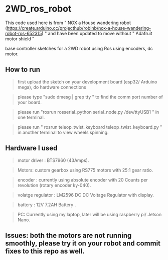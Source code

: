 # 2WD_ros_robot
This code used here is from " NOX a House wandering robot  (https://create.arduino.cc/projecthub/robinb/nox-a-house-wandering-robot-ros-652315) " and have been updated to move without " Adafruit motor shield "

base controller sketches for a 2WD robot using Ros using encoders, dc motor.

## How to run

> first upload the sketch on your development board (esp32/ Arduino mega), do hardware connections

> please type "sudo dmesg | grep tty " to find the comm port number of your board.

> please run "rosrun rosserial_python serial_node.py /dev/ttyUSB1 "  in one terminal.

> please run  " rosrun teleop_twist_keyboard teleop_twist_keyboard.py "  in another terminal to view wheels spinning.


## Hardware I used 

> motor driver : BTS7960  (43Amps).

> Motors: custom gearbox using RS775 motors with 25:1 gear ratio.

> encoder : currently using absolute encoder with 20 Counts per revolution (rotary encoder ky-040).

> volatge regulator : LM2596 DC DC Voltage Regulator with display.

> battery : 12V 7.2AH Battery .

> PC: Currently using my laptop, later will be using raspberry pi/ Jetson Nano.

## Issues: both the motors are not running smoothly, please try it on your robot and commit fixes to this repo as well.

